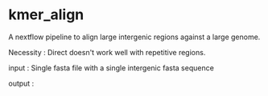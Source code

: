 # kmer_align

A nextflow pipeline to align large intergenic regions against a large genome. 

Necessity : Direct doesn't work well with repetitive regions. 

input : Single fasta file with a single intergenic fasta sequence

output : 
